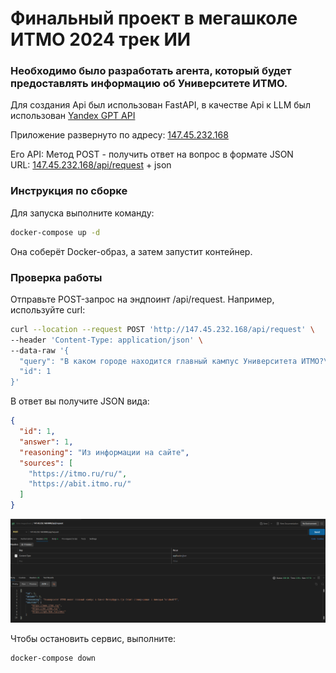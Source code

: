 # Финальный проект в мегашколе ИТМО 2024 трек ИИ
### Необходимо было  разработать агента, который будет предоставлять информацию об Университете ИТМО.

Для создания Api был использован FastAPI, в качестве Api к LLM был использован [Yandex GPT API](https://yandex.cloud/ru/services/yandexgpt)

Приложение развернуто по адресу: [147.45.232.168](http://147.45.232.168)    

Его API:
Метод POST - получить ответ на вопрос в формате JSON  
URL: [147.45.232.168/api/request](147.45.232.168/api/request) + json







### Инструкция по сборке
Для запуска выполните команду:

```bash
docker-compose up -d
```
Она соберёт Docker-образ, а затем запустит контейнер.

### Проверка работы
Отправьте POST-запрос на эндпоинт /api/request. Например, используйте curl:

```bash
curl --location --request POST 'http://147.45.232.168/api/request' \
--header 'Content-Type: application/json' \
--data-raw '{
  "query": "В каком городе находится главный кампус Университета ИТМО?\n1. Москва\n2. Санкт-Петербург\n3. Екатеринбург\n4. Нижний Новгород",
  "id": 1
}'
```
В ответ вы получите JSON вида:

```json
{
  "id": 1,
  "answer": 1,
  "reasoning": "Из информации на сайте",
  "sources": [
    "https://itmo.ru/ru/",
    "https://abit.itmo.ru/"
  ]
}
```



![Пример](https://github.com/Summit2/ITMO-Agent/blob/master/example.png)



Чтобы остановить сервис, выполните:

```bash
docker-compose down
```




